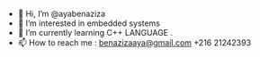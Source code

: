 - 👋 Hi, I’m @ayabenaziza
- 👀 I’m interested in embedded systems 
- 🌱 I’m currently learning C++ LANGUAGE .
- 📫 How to reach me : benazizaaya@gmail.com
                       +216 21242393

<!---
ayabenaziza/ayabenaziza is a ✨ special ✨ repository because its `README.md` (this file) appears on your GitHub profile.
You can click the Preview link to take a look at your changes.
--->

